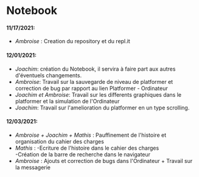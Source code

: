 # Notebook

#### 11/17/2021:
- _Ambroise_ : Creation du repository et du repl.it

#### 12/01/2021:
- _Joachim_: création du Notebook, il servira à faire part aux autres d'éventuels changements.
- _Ambroise_: Travail sur la sauvegarde de niveau de platformer et correction de bug par rapport au lien Platformer - Ordinateur
- _Joachim et Ambroise_: Travail sur les differents graphiques dans le platformer et la simulation de l'Ordinateur
- _Joachim_: Travail sur l'amelioration du platformer en un type scrolling.

#### 12/03/2021:
- _Ambroise + Joachim + Mathis_ : Pauffinement de l'histoire et organisation du cahier des charges
- _Mathis_ : 
-Ecriture de l'histoire dans le cahier des charges  
-Création de la barre de recherche dans le navigateur
- _Ambroise_ : Ajouts et correction de bugs dans l'Ordinateur + Travail sur la messagerie